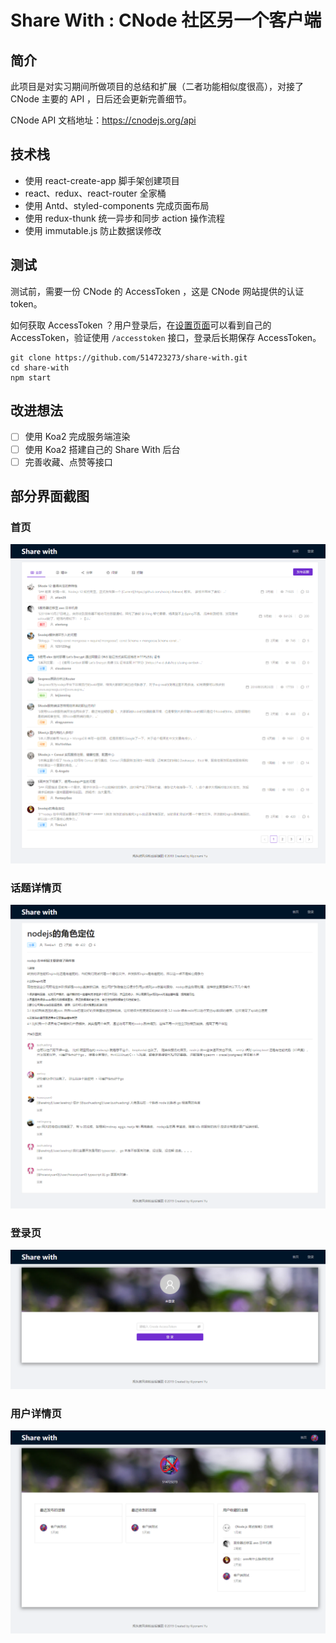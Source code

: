 # Share With : CNode 社区另一个客户端

## 简介

此项目是对实习期间所做项目的总结和扩展（二者功能相似度很高），对接了 CNode 主要的 API ，日后还会更新完善细节。

CNode API 文档地址：https://cnodejs.org/api

## 技术栈

- 使用 react-create-app 脚手架创建项目
- react、redux、react-router 全家桶
- 使用 Antd、styled-components 完成页面布局
- 使用 redux-thunk 统一异步和同步 action 操作流程
- 使用 immutable.js 防止数据误修改

## 测试

测试前，需要一份 CNode 的 AccessToken ，这是 CNode 网站提供的认证 token。

如何获取 AccessToken ？用户登录后，在[设置页面](https://cnodejs.org/setting)可以看到自己的 AccessToken，验证使用 `/accesstoken` 接口，登录后长期保存 AccessToken。

```shell
git clone https://github.com/514723273/share-with.git
cd share-with
npm start
```

## 改进想法

- [ ] 使用 Koa2 完成服务端渲染
- [ ] 使用 Koa2 搭建自己的 Share With 后台
- [ ] 完善收藏、点赞等接口

## 部分界面截图

### 首页

![share-with-topic-list](https://raw.githubusercontent.com/514723273/.md-Pictures/master/share-with-topic-list.png)

### 话题详情页

![share-with-topic-detail](https://raw.githubusercontent.com/514723273/.md-Pictures/master/share-with-topic-detail.png)

### 登录页

![show-with-user-login](https://raw.githubusercontent.com/514723273/.md-Pictures/master/show-with-user-login.png)

### 用户详情页

![show-with-user-info](https://raw.githubusercontent.com/514723273/.md-Pictures/master/show-with-user-info.png)
